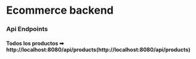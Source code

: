 # Ecommerce backend

### Api Endpoints

#### Todos los productos ➡  http://localhost:8080/api/products(http://localhost:8080/api/products)
